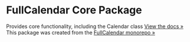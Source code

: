# FullCalendar Core Package
Provides core functionality, including the Calendar class
[View the docs &raquo;](https://fullcalendar.io/docs/initialize-es6)
This package was created from the [FullCalendar monorepo &raquo;](https://github.com/fullcalendar/fullcalendar)
